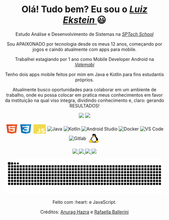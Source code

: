 <!-- Foto inicial 
<p align="center" style="border-radius:100%;">
  <img height="auto" width="10%" src="https://br.linkedin.com/in/luiz-ekstein?trk=public_profile_browsemap">
</p> 
-->
    
<!-- Perfil escrito -->
<div>
  <h1 align="center">Olá! Tudo bem? Eu sou o <a href="https://www.linkedin.com/in/luiz-ekstein/"> <i>Luiz Ekstein</i> </a> 😃️</h1>
  
  <p align="center">Estudo Análise e Desenvolvimento de Sistemas na <a href="https://www.sptech.school/"> <i>SPTech School</i> </a> </p>

  <p align="center">Sou APAIXONADO por tecnologia desde os meus 12 anos, começando por jogos e caindo atualmente com apps para mobile.</p>

  <p align="center">Trabalhei estagiando por 1 ano como Mobile Developer Android na 
    <a href="https://www.valemobi.com.br/"> <i>Valemobi</i> </a> 
  </p>

  <p align="center">Tenho dois apps mobile feitos por mim em Java e Kotlin para fins estudantis próprios.</p>

  <p align="center">Atualmente busco oportunidades para colaborar em um ambiente de trabalho, onde eu possa colocar em pratica meus              conhecimentos em favor da instituição na qual viso integra, dividindo conhecimento e, claro: gerando RESULTADOS!
  </p>
</div>

<!-- Status do Github -->
<div align="center">
  <a href="https://github.com/luizekstein" style="text-decoration: none;">
    <img height="150em" src="https://github-readme-stats.vercel.app/api?username=luizekstein&count_private=true&include_all_commits=true&show_icons=true&theme=dracula&hide_border=false&show_owner=true"/>
    <img height="150em" src="https://github-readme-stats.vercel.app/api/top-langs/?username=luizekstein&theme=dracula&hide_border=false&&layout=compact"/>
  </a>
</div>

<!-- Linguagens e ferramentas usadas por mim -->
<div align="center" valign="top"><br>
  <img align="center" alt="HTML" height="30" width="40" src="https://raw.githubusercontent.com/devicons/devicon/master/icons/html5/html5-original.svg">
  <img align="center" alt="CSS" height="30" width="40" src="https://raw.githubusercontent.com/devicons/devicon/master/icons/css3/css3-original.svg">
  <img align="center" alt="JS" height="30" width="40" src="https://raw.githubusercontent.com/devicons/devicon/master/icons/javascript/javascript-plain.svg">
  <img align="center" alt="Java" height="30" width="40" src="https://cdn.jsdelivr.net/gh/devicons/devicon/icons/java/java-original.svg">
  <img align="center" alt="Kotlin" height="30" width="40" src="https://cdn.jsdelivr.net/gh/devicons/devicon/icons/kotlin/kotlin-original.svg">
  <img align="center" alt="Android Studio" height="30" width="40" src="https://cdn.jsdelivr.net/gh/devicons/devicon/icons/androidstudio/androidstudio-original.svg">
  <img align="center" alt="Docker" height="30" width="40" src="https://cdn.jsdelivr.net/gh/devicons/devicon/icons/docker/docker-original.svg">
  <img align="center" alt="VS Code" height="30" width="40" src="https://cdn.jsdelivr.net/gh/devicons/devicon/icons/vscode/vscode-original.svg">
  <img align="center" alt="Gitlab" height="30" width="40" src="https://cdn.jsdelivr.net/gh/devicons/devicon/icons/gitlab/gitlab-original-wordmark.svg">
  <img align="center" alt="Linux" height="30" width="40" src="https://raw.githubusercontent.com/devicons/devicon/master/icons/linux/linux-original.svg">
</div><br>

<!-- Social media -->
<div align="center">
  <a alt="Instagram" href="https://www.instagram.com/luizekstein/" target="_blank">
    <img src="https://img.shields.io/badge/-Instagram-%23E4405F?style=for-the-badge&logo=instagram&logoColor=white" target="_blank">
  </a>
  
  <a alt="LinkedIn" href="https://www.linkedin.com/in/luiz-ekstein/" target="_blank">
    <img src="https://img.shields.io/badge/-LinkedIn-%230077B5?style=for-the-badge&logo=linkedin&logoColor=white" target="_blank">
  </a>
  
  <a alt="Outlook" href="mailto:luiz_fekstein@hotmail.com" target="_blank">
    <img src="https://img.shields.io/badge/Microsoft_Outlook-0078D4?style=for-the-badge&logo=microsoft-outlook&logoColor=white" target="_blank">
  </a> 
  
  <a alt="WhatsApp" href="https://wa.me/11991707138">
    <img src="https://img.shields.io/badge/WhatsApp-25D366?style=for-the-badge&logo=whatsapp&logoColor=white" target="_blank">
  </a>
</div>

<!-- Commits no Github -->
![Snake animation](https://github.com/luizekstein/luizekstein/blob/output/github-contribution-grid-snake.svg)

<!-- Créditos desse design -->
<div align="center">
  <p>Feito com :heart: e JavaScript.</p>
  <p>Créditos: <a href="https://github.com/anuraghazra/github-readme-stats">Anurag Hazra</a> e
    <a href="https://github.com/rafaballerini">Rafaella Ballerini</a>
  </p>
</div>
